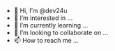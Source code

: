 - 👋 Hi, I’m @dev24u
- 👀 I’m interested in ...
- 🌱 I’m currently learning ...
- 💞️ I’m looking to collaborate on ...
- 📫 How to reach me ...

<!---
dev24u/dev24u is a ✨ special ✨ repository because its `README.md` (this file) appears on your GitHub profile.
You can click the Preview link to take a look at your changes.
--->
